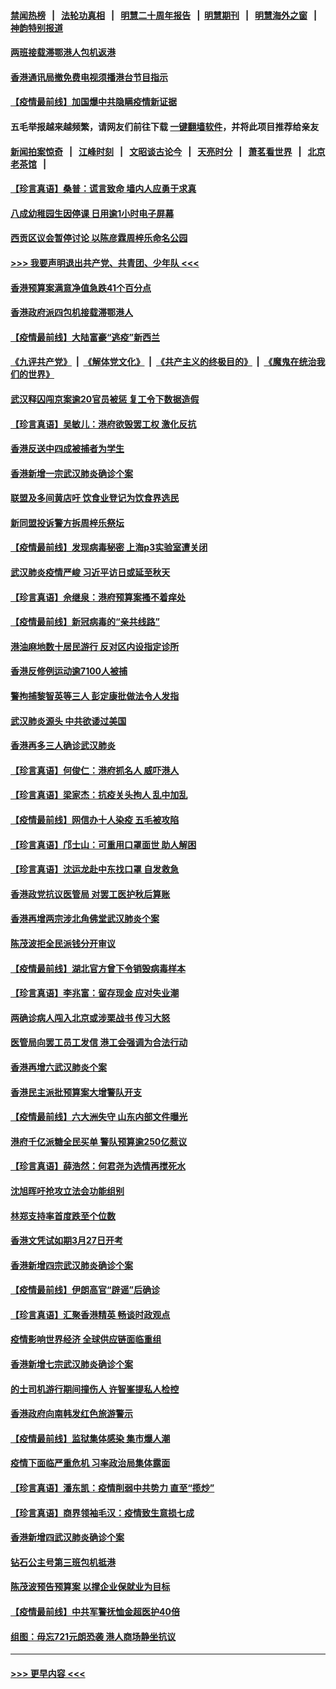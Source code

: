 #### [禁闻热榜](热点新闻.md?=0)  &nbsp;&nbsp;|&nbsp;&nbsp; [法轮功真相](https://github.com/gfw-breaker/truth/blob/master/README.md?=0) &nbsp;&nbsp;|&nbsp;&nbsp; [明慧二十周年报告](https://github.com/gfw-breaker/mh-reports/blob/master/README.md?=0) &nbsp;&nbsp;|&nbsp;&nbsp;[明慧期刊](https://github.com/gfw-breaker/mh-qikan) &nbsp;&nbsp;|&nbsp;&nbsp; [明慧海外之窗](https://github.com/gfw-breaker/mh-news/blob/master/README.md?=0) &nbsp;&nbsp;|&nbsp;&nbsp; [神韵特别报道](https://github.com/gfw-breaker/mh-news/blob/master/shenyun.md?=0)
#### [两班接载滞鄂港人包机返港](../pages/nsc415/n11915855.md?t=03060932) 
#### [香港通讯局撤免费电视须播港台节目指示](../pages/nsc415/n11915831.md?t=03060932) 
#### [【疫情最前线】加国爆中共隐瞒疫情新证据](../pages/nsc415/n11915482.md?t=03060932) 
#### 五毛举报越来越频繁，请网友们前往下载 [一键翻墙软件](https://github.com/gfw-breaker/ssr-accounts)，并将此项目推荐给亲友
#### [新闻拍案惊奇](https://github.com/gfw-breaker/banned-news/blob/master/pages/link4.md) &nbsp;&nbsp;|&nbsp;&nbsp; [江峰时刻](https://github.com/gfw-breaker/banned-news/blob/master/pages/link4.md) &nbsp;&nbsp;|&nbsp;&nbsp; [文昭谈古论今](https://github.com/gfw-breaker/banned-news/blob/master/pages/link4.md) &nbsp;&nbsp;|&nbsp;&nbsp; [天亮时分](https://github.com/gfw-breaker/banned-news/blob/master/pages/link4.md) &nbsp;&nbsp;|&nbsp;&nbsp; [萧茗看世界](https://github.com/gfw-breaker/banned-news/blob/master/pages/link4.md) &nbsp;&nbsp;|&nbsp;&nbsp; [北京老茶馆](https://github.com/gfw-breaker/banned-news/blob/master/pages/link4.md) &nbsp;&nbsp;|&nbsp;&nbsp; 
#### [【珍言真语】桑普：谎言致命 墙内人应勇于求真](../pages/nsc415/n11915169.md?t=03060932) 
#### [八成幼稚园生因停课 日用逾1小时电子屏幕](../pages/nsc415/n11913263.md?t=03060932) 
#### [西贡区议会暂停讨论 以陈彦霖周梓乐命名公园](../pages/nsc415/n11913248.md?t=03060932) 
#### [>>> 我要声明退出共产党、共青团、少年队 <<<](https://github.com/begood0513/goodnews/blob/master/quit/letter.md) 
#### [香港预算案满意净值急跌41个百分点](../pages/nsc415/n11913236.md?t=03060932) 
#### [香港政府派四包机接载滞鄂港人](../pages/nsc415/n11913211.md?t=03060932) 
#### [【疫情最前线】大陆富豪“逃疫”新西兰](../pages/nsc415/n11913160.md?t=03060932) 
#### [《九评共产党》](https://github.com/begood0513/9ping.md/blob/master/README.md) &nbsp;|&nbsp; [《解体党文化》](../../../../jtdwh.md/blob/master/README.md)  &nbsp;|&nbsp; [《共产主义的终极目的》](../../../../gczydzjmd.md/blob/master/README.md) &nbsp;|&nbsp; [《魔鬼在统治我们的世界》](../../../../mgztzwmdsj.md/blob/master/README.md) 
#### [武汉释囚闯京案逾20官员被惩 复工令下数据造假](../pages/nsc415/n11912743.md?t=03060932) 
#### [【珍言真语】吴敏儿：港府欲毁罢工权 激化反抗](../pages/nsc415/n11912457.md?t=03060932) 
#### [香港反送中四成被捕者为学生](../pages/nsc415/n11910730.md?t=03060932) 
#### [香港新增一宗武汉肺炎确诊个案](../pages/nsc415/n11910724.md?t=03060932) 
#### [联盟及多间黄店吁 饮食业登记为饮食界选民](../pages/nsc415/n11910718.md?t=03060932) 
#### [新同盟投诉警方拆周梓乐祭坛](../pages/nsc415/n11910707.md?t=03060932) 
#### [【疫情最前线】发现病毒秘密 上海p3实验室遭关闭](../pages/nsc415/n11910640.md?t=03060932) 
#### [武汉肺炎疫情严峻 习近平访日或延至秋天](../pages/nsc415/n11910570.md?t=03060932) 
#### [【珍言真语】佘继泉：港府预算案搔不着痒处](../pages/nsc415/n11910011.md?t=03060932) 
#### [【疫情最前线】新冠病毒的“亲共线路”](../pages/nsc415/n11907734.md?t=03060932) 
#### [港油麻地数十居民游行 反对区内设指定诊所](../pages/nsc415/n11907900.md?t=03060932) 
#### [香港反修例运动逾7100人被捕](../pages/nsc415/n11907922.md?t=03060932) 
#### [警拘捕黎智英等三人 彭定康批做法令人发指](../pages/nsc415/n11907905.md?t=03060932) 
#### [武汉肺炎源头 中共欲诿过美国](../pages/nsc415/n11907665.md?t=03060932) 
#### [香港再多三人确诊武汉肺炎](../pages/nsc415/n11907846.md?t=03060932) 
#### [【珍言真语】何俊仁：港府抓名人 威吓港人](../pages/nsc415/n11907561.md?t=03060932) 
#### [【珍言真语】梁家杰：抗疫关头拘人 乱中加乱](../pages/nsc415/n11907444.md?t=03060932) 
#### [【疫情最前线】网信办十人染疫 五毛被攻陷](../pages/nsc415/n11903757.md?t=03060932) 
#### [【珍言真语】邝士山：可重用口罩面世 助人解困](../pages/nsc415/n11903875.md?t=03060932) 
#### [【珍言真语】沈运龙赴中东找口罩 自发救急](../pages/nsc415/n11903291.md?t=03060932) 
#### [香港政党抗议医管局 对罢工医护秋后算账](../pages/nsc415/n11901746.md?t=03060932) 
#### [香港再增两宗涉北角佛堂武汉肺炎个案](../pages/nsc415/n11901737.md?t=03060932) 
#### [陈茂波拒全民派钱分开审议](../pages/nsc415/n11901672.md?t=03060932) 
#### [【疫情最前线】湖北官方曾下令销毁病毒样本](../pages/nsc415/n11901518.md?t=03060932) 
#### [【珍言真语】李兆富：留存现金 应对失业潮](../pages/nsc415/n11901448.md?t=03060932) 
#### [两确诊病人闯入北京或涉栗战书 传习大怒](../pages/nsc415/n11901180.md?t=03060932) 
#### [医管局向罢工员工发信 港工会强调为合法行动](../pages/nsc415/n11898870.md?t=03060932) 
#### [香港再增六武汉肺炎个案](../pages/nsc415/n11898843.md?t=03060932) 
#### [香港民主派批预算案大增警队开支](../pages/nsc415/n11898813.md?t=03060932) 
#### [【疫情最前线】六大洲失守 山东内部文件曝光](../pages/nsc415/n11898455.md?t=03060932) 
#### [港府千亿派糖全民买单 警队预算逾250亿惹议](../pages/nsc415/n11898608.md?t=03060932) 
#### [【珍言真语】薛浩然：何君尧为选情再搅死水](../pages/nsc415/n11898269.md?t=03060932) 
#### [沈旭晖吁抢攻立法会功能组别](../pages/nsc415/n11896084.md?t=03060932) 
#### [林郑支持率首度跌至个位数](../pages/nsc415/n11896058.md?t=03060932) 
#### [香港文凭试如期3月27日开考](../pages/nsc415/n11896055.md?t=03060932) 
#### [香港新增四宗武汉肺炎确诊个案](../pages/nsc415/n11896040.md?t=03060932) 
#### [【疫情最前线】伊朗高官“辟谣”后确诊](../pages/nsc415/n11895902.md?t=03060932) 
#### [【珍言真语】汇聚香港精英 畅谈时政观点](../pages/nsc415/n11895733.md?t=03060932) 
#### [疫情影响世界经济 全球供应链面临重组](../pages/nsc415/n11895634.md?t=03060932) 
#### [香港新增七宗武汉肺炎确诊个案](../pages/nsc415/n11893498.md?t=03060932) 
#### [的士司机游行期间撞伤人 许智峯提私人检控](../pages/nsc415/n11893483.md?t=03060932) 
#### [香港政府向南韩发红色旅游警示](../pages/nsc415/n11893398.md?t=03060932) 
#### [【疫情最前线】监狱集体感染 集市爆人潮](../pages/nsc415/n11893181.md?t=03060932) 
#### [疫情下面临严重危机  习率政治局集体露面](../pages/nsc415/n11893305.md?t=03060932) 
#### [【珍言真语】潘东凯：疫情削弱中共势力 直至“揽炒”](../pages/nsc415/n11892866.md?t=03060932) 
#### [【珍言真语】商界领袖毛汉：疫情致生意损七成](../pages/nsc415/n11890348.md?t=03060932) 
#### [香港新增四武汉肺炎确诊个案](../pages/nsc415/n11890610.md?t=03060932) 
#### [钻石公主号第三班包机抵港](../pages/nsc415/n11890645.md?t=03060932) 
#### [陈茂波预告预算案 以撑企业保就业为目标](../pages/nsc415/n11890574.md?t=03060932) 
#### [【疫情最前线】中共军警抚恤金超医护40倍](../pages/nsc415/n11890458.md?t=03060932) 
#### [组图：毋忘721元朗恐袭 港人商场静坐抗议](../pages/nsc415/n11876882.md?t=03060932) 

----
#### [ >>> 更早内容 <<< ](../indexes/nsc415-earlier.md)
